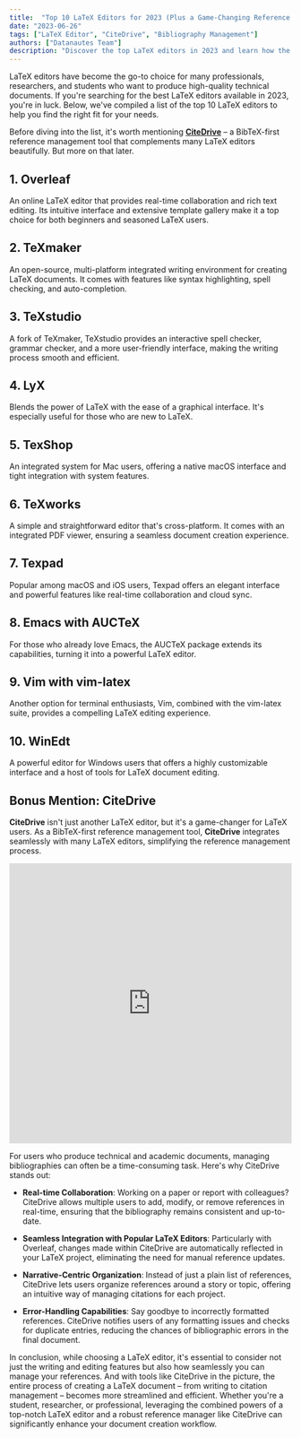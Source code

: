 ```yaml
---
title:  "Top 10 LaTeX Editors for 2023 (Plus a Game-Changing Reference Manager)"
date: "2023-06-26"
tags: ["LaTeX Editor", "CiteDrive", "Bibliography Management"]
authors: ["Datanautes Team"]
description: "Discover the top LaTeX editors in 2023 and learn how the integration of reference management tools like CiteDrive can enhance your document creation process."
---
```


LaTeX editors have become the go-to choice for many professionals, researchers, and students who want to produce high-quality technical documents. If you're searching for the best LaTeX editors available in 2023, you're in luck. Below, we've compiled a list of the top 10 LaTeX editors to help you find the right fit for your needs.

Before diving into the list, it's worth mentioning **[CiteDrive](https://www.citedrive.com/)** – a BibTeX-first reference management tool that complements many LaTeX editors beautifully. But more on that later.

## 1. Overleaf

An online LaTeX editor that provides real-time collaboration and rich text editing. Its intuitive interface and extensive template gallery make it a top choice for both beginners and seasoned LaTeX users.

## 2. TeXmaker

An open-source, multi-platform integrated writing environment for creating LaTeX documents. It comes with features like syntax highlighting, spell checking, and auto-completion.

## 3. TeXstudio

A fork of TeXmaker, TeXstudio provides an interactive spell checker, grammar checker, and a more user-friendly interface, making the writing process smooth and efficient.

## 4. LyX

Blends the power of LaTeX with the ease of a graphical interface. It's especially useful for those who are new to LaTeX.

## 5. TexShop

An integrated system for Mac users, offering a native macOS interface and tight integration with system features.

## 6. TeXworks

A simple and straightforward editor that's cross-platform. It comes with an integrated PDF viewer, ensuring a seamless document creation experience.

## 7. Texpad

Popular among macOS and iOS users, Texpad offers an elegant interface and powerful features like real-time collaboration and cloud sync.

## 8. Emacs with AUCTeX

For those who already love Emacs, the AUCTeX package extends its capabilities, turning it into a powerful LaTeX editor.

## 9. Vim with vim-latex

Another option for terminal enthusiasts, Vim, combined with the vim-latex suite, provides a compelling LaTeX editing experience.

## 10. WinEdt

A powerful editor for Windows users that offers a highly customizable interface and a host of tools for LaTeX document editing.

## Bonus Mention: CiteDrive

**CiteDrive** isn't just another LaTeX editor, but it's a game-changer for LaTeX users. As a BibTeX-first reference management tool, **CiteDrive** integrates seamlessly with many LaTeX editors, simplifying the reference management process. 

<iframe width="100%" height="500" src="https://www.youtube.com/embed/bHD94qM0vyg?si=UPPfnUF9kpY3PnYN" title="YouTube video player" frameborder="0" allow="accelerometer; autoplay; clipboard-write; encrypted-media; gyroscope; picture-in-picture; web-share" allowfullscreen></iframe>

For users who produce technical and academic documents, managing bibliographies can often be a time-consuming task. Here's why CiteDrive stands out:

- **Real-time Collaboration**: Working on a paper or report with colleagues? CiteDrive allows multiple users to add, modify, or remove references in real-time, ensuring that the bibliography remains consistent and up-to-date.
    
- **Seamless Integration with Popular LaTeX Editors**: Particularly with Overleaf, changes made within CiteDrive are automatically reflected in your LaTeX project, eliminating the need for manual reference updates.
    
- **Narrative-Centric Organization**: Instead of just a plain list of references, CiteDrive lets users organize references around a story or topic, offering an intuitive way of managing citations for each project.
    
- **Error-Handling Capabilities**: Say goodbye to incorrectly formatted references. CiteDrive notifies users of any formatting issues and checks for duplicate entries, reducing the chances of bibliographic errors in the final document.
    

In conclusion, while choosing a LaTeX editor, it's essential to consider not just the writing and editing features but also how seamlessly you can manage your references. And with tools like CiteDrive in the picture, the entire process of creating a LaTeX document – from writing to citation management – becomes more streamlined and efficient. Whether you're a student, researcher, or professional, leveraging the combined powers of a top-notch LaTeX editor and a robust reference manager like CiteDrive can significantly enhance your document creation workflow.